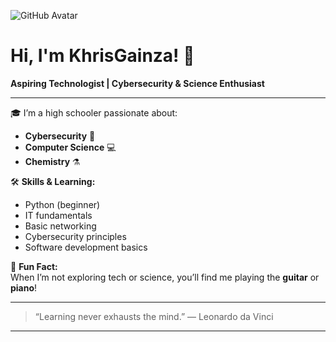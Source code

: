 ![GitHub Avatar](https://github.com/KhrisGainza.png)

# Hi, I'm KhrisGainza! 👋

**Aspiring Technologist | Cybersecurity & Science Enthusiast**

---

🎓 I’m a high schooler passionate about:
- **Cybersecurity** 🔐
- **Computer Science** 💻
- **Chemistry** ⚗️

🛠️ **Skills & Learning:**
- Python (beginner)
- IT fundamentals
- Basic networking
- Cybersecurity principles
- Software development basics

🎸 **Fun Fact:**  
When I’m not exploring tech or science, you’ll find me playing the **guitar** or **piano**!

---

> “Learning never exhausts the mind.” — Leonardo da Vinci

---

<!--
Want to connect or learn more about what I'm working on?  
Feel free to reach out or check back for new projects!
-->

